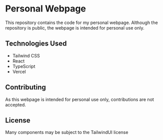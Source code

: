 # Personal Webpage

This repository contains the code for my personal webpage. Although the repository is public, the webpage is intended for personal use only.

## Technologies Used

- Tailwind CSS
- React
- TypeScript
- Vercel

## Contributing

As this webpage is intended for personal use only, contributions are not accepted.

## License

Many components may be subject to the TailwindUI license
